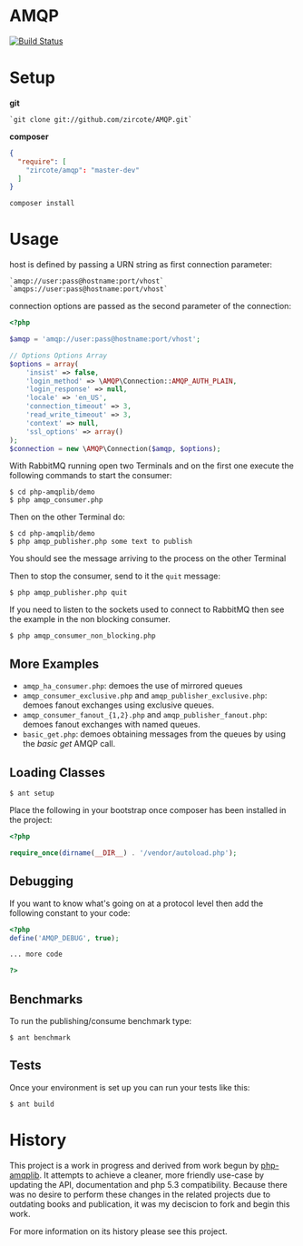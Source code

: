 # AMQP #


[![Build Status](https://secure.travis-ci.org/zircote/AMQP.png)](http://travis-ci.org/zircote/AMQP)

Setup
=============
__git__

    `git clone git://github.com/zircote/AMQP.git`

__composer__

```json
{
  "require": [
    "zircote/amqp": "master-dev"
  ]
}
```

`composer install`


Usage
======

host is defined by passing a URN string as first connection parameter:

    `amqp://user:pass@hostname:port/vhost`
    `amqps://user:pass@hostname:port/vhost`

connection options are passed as the second parameter of the connection:

```php
<?php

$amqp = 'amqp://user:pass@hostname:port/vhost';

// Options Options Array
$options = array(
    'insist' => false,
    'login_method' => \AMQP\Connection::AMQP_AUTH_PLAIN,
    'login_response' => null,
    'locale' => 'en_US',
    'connection_timeout' => 3,
    'read_write_timeout' => 3,
    'context' => null,
    'ssl_options' => array()
);
$connection = new \AMQP\Connection($amqp, $options);

```

With RabbitMQ running open two Terminals and on the first one execute the following commands to start the consumer:

    $ cd php-amqplib/demo
    $ php amqp_consumer.php

Then on the other Terminal do:

    $ cd php-amqplib/demo
    $ php amqp_publisher.php some text to publish

You should see the message arriving to the process on the other Terminal

Then to stop the consumer, send to it the `quit` message:

    $ php amqp_publisher.php quit

If you need to listen to the sockets used to connect to RabbitMQ then see the example in the non blocking consumer.

    $ php amqp_consumer_non_blocking.php

## More Examples ##

- `amqp_ha_consumer.php`: demoes the use of mirrored queues
- `amqp_consumer_exclusive.php` and `amqp_publisher_exclusive.php`: demoes fanout exchanges using exclusive queues.
- `amqp_consumer_fanout_{1,2}.php` and `amqp_publisher_fanout.php`: demoes fanout exchanges with named queues.
- `basic_get.php`: demoes obtaining messages from the queues by using the _basic get_ AMQP call.

## Loading Classes ##

    $ ant setup
Place the following in your bootstrap once composer has been installed in the project:

```php
<?php

require_once(dirname(__DIR__) . '/vendor/autoload.php');

```

## Debugging ##

If you want to know what's going on at a protocol level then add the following constant to your code:

```php
<?php
define('AMQP_DEBUG', true);

... more code

?>
```

## Benchmarks ##

To run the publishing/consume benchmark type:

    $ ant benchmark

## Tests ##

Once your environment is set up you can run your tests like this:

    $ ant build


History
============

This project is a work in progress and derived from work begun by [php-amqplib](https://github.com/tnc/php-amqplib).
It attempts to achieve a cleaner, more friendly use-case by updating the API, documentation and php 5.3 compatibility.
Because there was no desire to perform these changes in the related projects due to outdating books and publication, it
was my deciscion to fork and begin this work.

For more information on its history please see this project.
